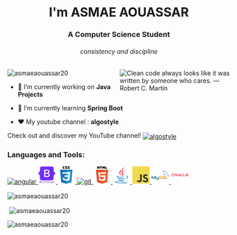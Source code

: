 <h1 align="center">I'm ASMAE AOUASSAR</h1>
<h3 align="center">A Computer Science Student</h3>
<h6 align="center">consistency and discipline</h6>

<img width="250" align="right" alt="Clean code always looks like it was written by someone who cares. — Robert C. Martin" src="https://media4.giphy.com/media/v1.Y2lkPTc5MGI3NjExYjd2Ymo2Z3dsaDdybHExZWYyb3Nsdmo4ZjgweTE2cDc5OXZmenhqOSZlcD12MV9pbnRlcm5hbF9naWZfYnlfaWQmY3Q9Zw/nFLW7PNGgN3lI68rdv/giphy.webp">


<p align="left"> <img src="https://komarev.com/ghpvc/?username=asmaeaouassar20&label=Profile%20views&color=0e75b6&style=flat" alt="asmaeaouassar20" /> </p>

- 🔭 I’m currently working on **Java Projects**

- 🌱 I’m currently learning **Spring Boot**

- ❤️ My youtube channel :  **algostyle**


<p align="left">Check out and discover my YouTube channel!
<a href="" target="blank"><img align="center" src="https://raw.githubusercontent.com/rahuldkjain/github-profile-readme-generator/master/src/images/icons/Social/youtube.svg" alt="algostyle" height="30" width="40" /></a>
</p>

<div><h3 align="left">Languages and Tools:</h3>
<p align="left"> <a href="https://angular.io" target="_blank" rel="noreferrer"> <img src="https://angular.io/assets/images/logos/angular/angular.svg" alt="angular" width="40" height="40"/> </a> <a href="https://getbootstrap.com" target="_blank" rel="noreferrer"> <img src="https://raw.githubusercontent.com/devicons/devicon/master/icons/bootstrap/bootstrap-plain-wordmark.svg" alt="bootstrap" width="40" height="40"/> </a> <a href="https://www.w3schools.com/css/" target="_blank" rel="noreferrer"> <img src="https://raw.githubusercontent.com/devicons/devicon/master/icons/css3/css3-original-wordmark.svg" alt="css3" width="40" height="40"/> </a> <a href="https://git-scm.com/" target="_blank" rel="noreferrer"> <img src="https://www.vectorlogo.zone/logos/git-scm/git-scm-icon.svg" alt="git" width="40" height="40"/> </a> <a href="https://www.w3.org/html/" target="_blank" rel="noreferrer"> <img src="https://raw.githubusercontent.com/devicons/devicon/master/icons/html5/html5-original-wordmark.svg" alt="html5" width="40" height="40"/> </a> <a href="https://www.java.com" target="_blank" rel="noreferrer"> <img src="https://raw.githubusercontent.com/devicons/devicon/master/icons/java/java-original.svg" alt="java" width="40" height="40"/> </a> <a href="https://developer.mozilla.org/en-US/docs/Web/JavaScript" target="_blank" rel="noreferrer"> <img src="https://raw.githubusercontent.com/devicons/devicon/master/icons/javascript/javascript-original.svg" alt="javascript" width="40" height="40"/> </a> <a href="https://www.mysql.com/" target="_blank" rel="noreferrer"> <img src="https://raw.githubusercontent.com/devicons/devicon/master/icons/mysql/mysql-original-wordmark.svg" alt="mysql" width="40" height="40"/> </a> <a href="https://www.oracle.com/" target="_blank" rel="noreferrer"> <img src="https://raw.githubusercontent.com/devicons/devicon/master/icons/oracle/oracle-original.svg" alt="oracle" width="40" height="40"/> </a> </p</div>



<p><img align="center" src="https://github-readme-streak-stats.herokuapp.com/?user=asmaeaouassar20&" alt="asmaeaouassar20" /></p>

<p>&nbsp;<img align="center" src="https://github-readme-stats.vercel.app/api?username=asmaeaouassar20&show_icons=true&locale=en" alt="asmaeaouassar20" /></p>

<p><img align="left" src="https://github-readme-stats.vercel.app/api/top-langs?username=asmaeaouassar20&show_icons=true&locale=en&layout=compact" alt="asmaeaouassar20" /></p>

